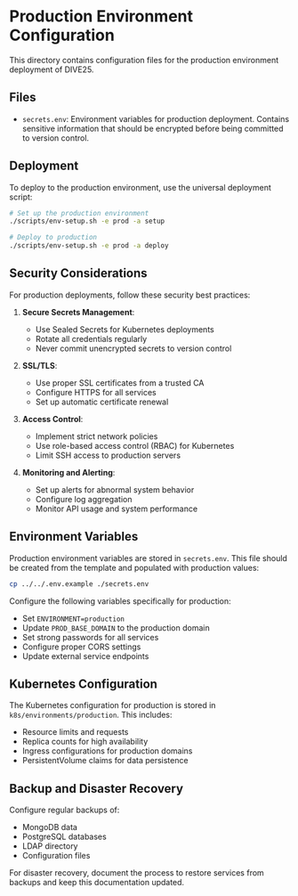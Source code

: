 # Production Environment Configuration

This directory contains configuration files for the production environment deployment of DIVE25.

## Files

- `secrets.env`: Environment variables for production deployment. Contains sensitive information that should be encrypted before being committed to version control.

## Deployment

To deploy to the production environment, use the universal deployment script:

```bash
# Set up the production environment
./scripts/env-setup.sh -e prod -a setup

# Deploy to production
./scripts/env-setup.sh -e prod -a deploy
```

## Security Considerations

For production deployments, follow these security best practices:

1. **Secure Secrets Management**: 
   - Use Sealed Secrets for Kubernetes deployments
   - Rotate all credentials regularly
   - Never commit unencrypted secrets to version control

2. **SSL/TLS**:
   - Use proper SSL certificates from a trusted CA
   - Configure HTTPS for all services
   - Set up automatic certificate renewal

3. **Access Control**:
   - Implement strict network policies
   - Use role-based access control (RBAC) for Kubernetes
   - Limit SSH access to production servers

4. **Monitoring and Alerting**:
   - Set up alerts for abnormal system behavior
   - Configure log aggregation
   - Monitor API usage and system performance

## Environment Variables

Production environment variables are stored in `secrets.env`. This file should be created from the template and populated with production values:

```bash
cp ../../.env.example ./secrets.env
```

Configure the following variables specifically for production:

- Set `ENVIRONMENT=production`
- Update `PROD_BASE_DOMAIN` to the production domain
- Set strong passwords for all services
- Configure proper CORS settings
- Update external service endpoints

## Kubernetes Configuration

The Kubernetes configuration for production is stored in `k8s/environments/production`. This includes:

- Resource limits and requests
- Replica counts for high availability
- Ingress configurations for production domains
- PersistentVolume claims for data persistence

## Backup and Disaster Recovery

Configure regular backups of:

- MongoDB data
- PostgreSQL databases
- LDAP directory
- Configuration files

For disaster recovery, document the process to restore services from backups and keep this documentation updated. 